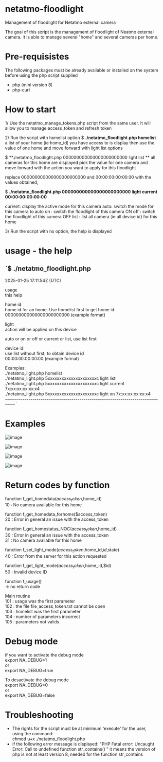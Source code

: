 # netatmo-floodlight
Management of floodlight for Netatmo external camera

The goal of this script is the management of floodlight of Neatmo external camera.
It is able to manage several "home" and several cameras per home.

# Pre-requisistes
The following packages must be already available or installed on the system before using the php script supplied
* php (mini version 8)
* php-curl

# How to start 
1/ Use the netatmo_manage_tokens.php script from the same user. It will allow you to manage access_token and refresh token
   
2/ Run the script with homelist option
  $ **./netatmo_floodlight.php homelist**
  a list of your home  (ie home_id) you have access to is display
  then
  use the value of one home and move forward with light list options 

  $ **./netatmo_floodlight.php 000000000000000000000000 light list **
  all cameras for this home are displayed 
  pick the value for one camera and move forward with the action you want to apply for this floodlight
  
  replace 000000000000000000000000 and 00:00:00:00:00:00  with the values obtained,

  $ **./netatmo_floodlight.php 000000000000000000000000 light current  00:00:00:00:00:00**

  current: display the active mode for this camera
  auto:  switch the mode for this camera to auto
  on  : switch the floodlight of this camera ON
  off  : switch the floodlight of this camera OFF
  list : list all camera (ie all device id) for this home

3/ Run the script with no option, the help is displayed

# usage - the help

`$ ./netatmo_floodlight.php  
  -----------------------------------------------------------------------------------  
 2025-01-25 17:11:54Z (UTC)                                 
                                                                        
 usage                                                                  
          this help                                                     
                                                                        
 home id                                                                
          home id for an home. Use homelist first to get home id        
          000000000000000000000000 (example format)                     
                                                                        
 light                                                                  
          action will be applied on this device                         
                                                                        
 <light action>                                                         
          auto or on or off or current or list, use list first          
                                                                        
 device id                                                              
          use list without <device id> first, to obtain device id       
          00:00:00:00:00:00 (example format)                            
                                                                        
 Examples:                                                              
 ./netatmo_light.php homelist                                           
 ./netatmo_light.php 5xxxxxxxxxxxxxxxxxxxxxc light list                 
 ./netatmo_light.php 5xxxxxxxxxxxxxxxxxxxxxc light current 7x:xx:xx:xx:xx:x4   
 ./netatmo_light.php 5xxxxxxxxxxxxxxxxxxxxxc light on  7x:xx:xx:xx:xx:x4  
 -----------------------------------------------------------------------------------   `

# Examples

![image](https://github.com/user-attachments/assets/db2f7a07-2f1a-4d9d-a4ce-4bd560d8e679)

![image](https://github.com/user-attachments/assets/54c410b5-bb13-431c-a691-a62035f05452)

![image](https://github.com/user-attachments/assets/da18a3a5-690f-45d1-9241-1e7a1d4cb2a8)

![image](https://github.com/user-attachments/assets/54df67a3-110a-42db-92df-8817a39fa2cd)
  
 # Return codes by function 

function f_get_homedata($access_token,$home_id)  
   10 : No camera available for this home  
  
function f_get_homedata_forhome($access_token)    
   20 : Error in general an issue with the access_token  
          
function f_get_homestatus_NOC($access_token,$home_id)  
   30 : Error in general an issue with the access_token  
   31 : No camera available for this home  
  
function f_set_light_mode($access_token,$home_id,$id,$state)      
   40 : Error from the server for this action requested  
          
function f_get_light_mode($access_token,$home_id,$id)                     
   50 : Invalid device ID  
  
function f_usage()                                        
    -> no return code  
  
Main routine  
   101 : usage was the first parameter  
   102 : the file file_access_token.txt cannot be open  
   103 : homelist was the first parameter   
   104 : number of parameters incorrect  
   105 : parameters not valids  

# Debug mode  
if you want to activate the debug mode   
export  NA_DEBUG=1   
or  
export NA_DEBUG=true  

To desactivate the debug mode  
export  NA_DEBUG=0  
or  
export NA_DEBUG=false  

# Troubleshooting   

 * The rights for the script must be at minimum 'execute' for the user, using the command:  
chmod u+x ./netatmo_floodlight.php  
 * if the following error message is displayed: 
    "PHP Fatal error:  Uncaught Error: Call to undefined function str_contains() "
   it means the version of php is not at least version 8, needed for the function str_contains



